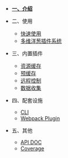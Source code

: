 
- [**一、介绍**](/README.md)

- 二、使用

    - [快速使用](contents/quick-usage.md)
    - [多维洋葱插件系统](contents/plugin.md)

- 三、内置插件

    - [资源缓存](contents/plugin-assets-cache.md)
    - [预缓存](contents/plugin-precache.md)
    - [远程控制](contents/plugin-remote-controller.md)
    - [数据收集](contents/plugin-collector.md)

- 四、配套设施

    - [CLI](contents/todo.md)
    - [Webpack Plugin](contents/todo.md)

- 五、其他
    - [API DOC](https://jerryc8080.github.io/GlacierJS/api/index.html)
    - [Coverage](https://jerryc8080.github.io/GlacierJS/coverage/lcov-report/index.html)